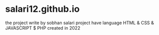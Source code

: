 # salari12.github.io
the project write by sobhan salari 
project have language HTML & CSS & JAVASCRIPT $ PHP
created in 2022
